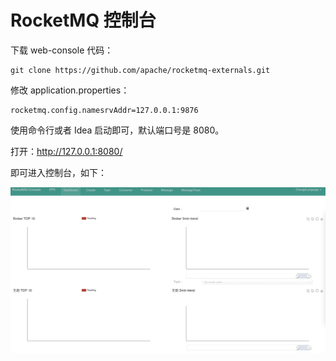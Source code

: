 # RocketMQ 控制台

下载 web-console 代码：
```shell
git clone https://github.com/apache/rocketmq-externals.git
```
修改 application.properties：
```shell
rocketmq.config.namesrvAddr=127.0.0.1:9876
```

使用命令行或者 Idea 启动即可，默认端口号是 8080。

打开：http://127.0.0.1:8080/

即可进入控制台，如下：

![](https://github.com/PansonPanson/rocketmq-in-action/blob/main/doc/doc-pic/rocketmq-console.png?raw=true)




